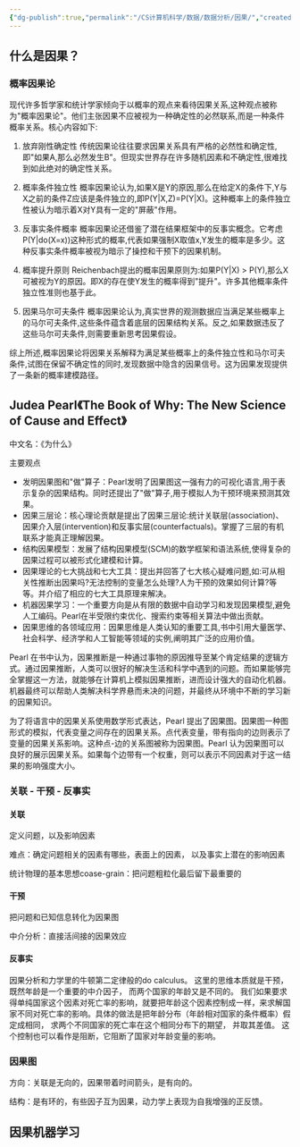 ```yaml
---
{"dg-publish":true,"permalink":"/CS计算机科学/数据/数据分析/因果/","created":"2024-04-17T15:20:32.000+08:00","updated":"2024-04-24T00:10:20.000+08:00"}
---
```


## 什么是因果？
### 概率因果论

现代许多哲学家和统计学家倾向于以概率的观点来看待因果关系,这种观点被称为"概率因果论"。他们主张因果不应被视为一种确定性的必然联系,而是一种条件概率关系。核心内容如下:

1. 放弃刚性确定性
传统因果论往往要求因果关系具有严格的必然性和确定性,即"如果A,那么必然发生B"。但现实世界存在许多随机因素和不确定性,很难找到如此绝对的确定性关系。

2. 概率条件独立性
概率因果论认为,如果X是Y的原因,那么在给定X的条件下,Y与X之前的条件Z应该是条件独立的,即P(Y|X,Z)=P(Y|X)。这种概率上的条件独立性被认为暗示着X对Y具有一定的"屏蔽"作用。

3. 反事实条件概率
概率因果论还借鉴了潜在结果框架中的反事实概念。它考虑P(Y|do(X=x))这种形式的概率,代表如果强制X取值x,Y发生的概率是多少。这种反事实条件概率被视为暗示了操控和干预下的因果机制。

4. 概率提升原则
Reichenbach提出的概率因果原则为:如果P(Y|X) > P(Y),那么X可被视为Y的原因。即X的存在使Y发生的概率得到"提升"。许多其他概率条件独立性准则也基于此。

5. 因果马尔可夫条件
概率因果论认为,真实世界的观测数据应当满足某些概率上的马尔可夫条件,这些条件蕴含着底层的因果结构关系。反之,如果数据违反了这些马尔可夫条件,则需要重新思考因果假设。

综上所述,概率因果论将因果关系解释为满足某些概率上的条件独立性和马尔可夫条件,试图在保留不确定性的同时,发现数据中隐含的因果信号。这为因果发现提供了一条新的概率建模路径。

## Judea Pearl《The Book of Why: The New Science of Cause and Effect》

中文名：《为什么》

主要观点

- 发明因果图和"做"算子：Pearl发明了因果图这一强有力的可视化语言,用于表示复杂的因果结构。同时还提出了"做"算子,用于模拟人为干预环境来预测其效果。
- 因果三层论：核心理论贡献是提出了因果三层论:统计关联层(association)、因果介入层(intervention)和反事实层(counterfactuals)。掌握了三层的有机联系才能真正理解因果。
- 结构因果模型：发展了结构因果模型(SCM)的数学框架和语法系统,使得复杂的因果过程可以被形式化建模和计算。
- 因果理论的七大挑战和七大工具：提出并回答了七大核心疑难问题,如:可从相关性推断出因果吗?无法控制的变量怎么处理?人为干预的效果如何计算?等等。并介绍了相应的七大工具原理来解决。
- 机器因果学习：一个重要方向是从有限的数据中自动学习和发现因果模型,避免人工编码。Pearl在半受限约束优化、搜索约束等相关算法中做出贡献。
- 因果思维的各领域应用：因果思维是人类认知的重要工具,书中引用大量医学、社会科学、经济学和人工智能等领域的实例,阐明其广泛的应用价值。

Pearl 在书中认为，因果推断是一种通过事物的原因推导至某个肯定结果的逻辑方式。通过因果推断，人类可以很好的解决生活和科学中遇到的问题。而如果能够完全掌握这一方法，就能够在计算机上模拟因果推断，进而设计强大的自动化机器。机器最终可以帮助人类解决科学界悬而未决的问题，并最终从环境中不断的学习新的因果知识。

为了将语言中的因果关系使用数学形式表达，Pearl 提出了因果图。因果图一种图形式的模拟，代表变量之间存在的因果关系。点代表变量，带有指向的边则表示了变量的因果关系影响。这种点-边的关系图被称为因果图。Pearl 认为因果图可以良好的展示因果关系。如果每个边带有一个权重，则可以表示不同因素对于这一结果的影响强度大小。

### 关联 - 干预 - 反事实
#### 关联

定义问题，以及影响因素

难点：确定问题相关的因素有哪些，表面上的因素， 以及事实上潜在的影响因素

统计物理的基本思想coase-grain：把问题粗粒化最后留下最重要的

#### 干预

把问题和已知信息转化为因果图

中介分析：直接活间接的因果效应

#### 反事实

因果分析和力学里的牛顿第二定律般的do calculus。 这里的思维本质就是干预，既然年龄是一个重要的中介因子， 而两个国家的年龄又是不同的。 我们如果要求得单纯国家这个因素对死亡率的影响，就要把年龄这个因素控制成一样，来求解国家不同对死亡率的影响。具体的做法是把年龄分布（年龄相对国家的条件概率）假定成相同， 求两个不同国家的死亡率在这个相同分布下的期望， 并取其差值。 这个控制也可以看作是阻断，它阻断了国家对年龄变量的影响。

### 因果图

方向：关联是无向的，因果带着时间箭头，是有向的。

结构：是有环的，有些因子互为因果，动力学上表现为自我增强的正反馈。

## 因果机器学习
